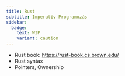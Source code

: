```yaml
---
title: Rust
subtitle: Imperatív Programozás
sidebar:
  badge:
    text: WIP
    variant: caution
---
```


- Rust book: <https://rust-book.cs.brown.edu/>
- Rust syntax
- Pointers, Ownership
